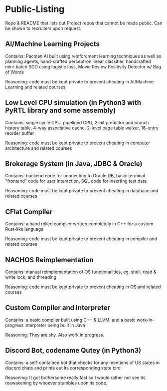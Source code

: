 # Public-Listing
Repo &amp; README that lists out Project repos that cannot be made public. Can be shown to recruiters upon request.

<h2> AI/Machine Learning Projects </h2>

Contains: Pacman AI built using reinforcment learning techniques as well as planning agents, hand-crafted perceptron linear classifier, handcrafted mini-batch SGD using logistic loss, Movie Review Positivity Detector w/ Bag of Words
  
Reasoning: code must be kept private to prevent cheating in AI/Machine Learning and related courses

<h2> Low Level CPU simulation (in Python3 with PyRTL library and some assembly) </h2>

Contains: single cycle CPU, pipelined CPU, 2-bit predictor and branch history table, 4-way associative cache, 2-level page table walker, 16-entry reorder buffer
  
Reasoning: code must be kept private to prevent cheating in computer architecture and related courses

<h2> Brokerage System (in Java, JDBC & Oracle) </h2>

Contains: backend code for connecting to Oracle DB, basic terminal "frontend" code for user interaction, SQL code for inserting test data

Reasoning: code must be kept private to prevent cheating in database and related courses

<h2> CFlat Compiler </h2>

Contains: a hand rolled compiler written completely in C++ for a custom Rust-like language

Reasoning: code must be kept private to prevent cheating in compiler and related courses

<h2> NACHOS Reimplementation </h2>

Contains: manual reimplementation of OS functionalities, eg. shell, read & write lock, and threading

Reasoning: code must be kept private to prevent cheating in OS and related courses

<h2> Custom Compiler and Interpreter </h2>

Contains: a basic compiler built using C++ & LLVM, and a basic work-in-progress interpreter being built in Java

Reasoning: They are shy. Also work in progress.

<h2> Discord Bot, codename Qutey (in Python3) </h2>

Contains: a self-contained bot that checks for any mentions of US states in discord chats and prints out its corresponding state bird

Reasoning: It got bothersome really fast so I would rather not see its reawakening by whoever stumbles upon its code.


